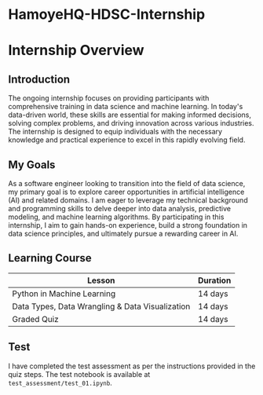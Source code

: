 # HamoyeHQ-HDSC-Internship

# Internship Overview

## Introduction

The ongoing internship focuses on providing participants with comprehensive training in data science and machine learning. In today's data-driven world, these skills are essential for making informed decisions, solving complex problems, and driving innovation across various industries. The internship is designed to equip individuals with the necessary knowledge and practical experience to excel in this rapidly evolving field.

## My Goals

As a software engineer looking to transition into the field of data science, my primary goal is to explore career opportunities in artificial intelligence (AI) and related domains. I am eager to leverage my technical background and programming skills to delve deeper into data analysis, predictive modeling, and machine learning algorithms. By participating in this internship, I aim to gain hands-on experience, build a strong foundation in data science principles, and ultimately pursue a rewarding career in AI.

## Learning Course

| Lesson                                       | Duration |
|----------------------------------------------|----------|
| Python in Machine Learning                   | 14 days  |
| Data Types, Data Wrangling & Data Visualization | 14 days  |
| Graded Quiz                                  | 14 days  |

## Test

I have completed the test assessment as per the instructions provided in the quiz steps. The test notebook is available at `test_assessment/test_01.ipynb`.


